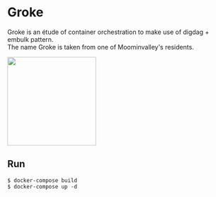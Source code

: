 # Groke
Groke is an étude of container orchestration to make use of digdag + embulk pattern.  
The name Groke is taken from one of Moominvalley's residents.

<img src="https://d1vxw9s9d8pjrr.cloudfront.net/wp-content/uploads/2015/01/26190150/groke.svg" width="200" height="200" />

## Run
```
$ docker-compose build
$ docker-compose up -d
```
